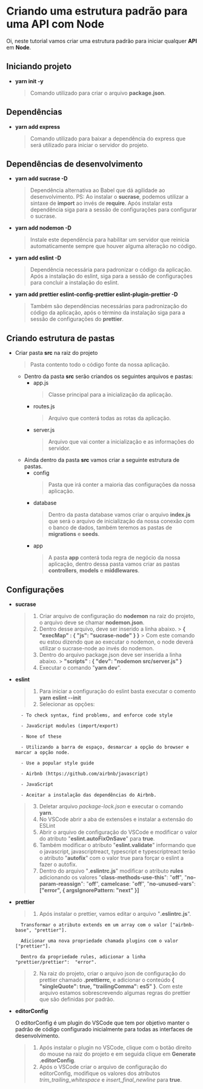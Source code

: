 # Criando uma estrutura padrão para uma API com Node

Oi, neste tutorial vamos criar uma estrutura padrão para iniciar qualquer **API** em **Node**.

## Iniciando projeto

- **yarn init -y**
	> Comando utilizado para criar o arquivo **package.json**.

## Dependências
- **yarn add express**
	> Comando utilizado para baixar a dependência do express que será utilizado para iniciar o servidor do projeto.

## Dependências de desenvolvimento
- **yarn add sucrase -D**
	> Dependência alternativa ao Babel que dá agilidade ao desenvolvimento. PS: Ao instalar  o **sucrase**, podemos utilizar a sintaxe de **import** ao invés de **require**. Após instalar esta dependência siga para a sessão de configurações para configurar o sucrase.
- **yarn add nodemon -D**
 	> Instale este dependência para habilitar um servidor que reinicia automaticamente sempre que houver alguma alteração no código.
 - **yarn add eslint -D**
	 > Dependência necessária para padronizar o código da aplicação. Após a instalação do eslint, siga para a sessão de configurações para concluir a instalação do eslint.
- **yarn add prettier eslint-config-prettier eslint-plugin-prettier -D**
    > Também são dependências necessárias para padronização do código da aplicação, após o término da instalação siga para a sessão de configurações do **prettier**.

## Criando estrutura de pastas
- Criar pasta **src** na raiz do projeto
	> Pasta contento todo o código fonte da nossa aplicação.
	- Dentro da pasta **src** serão criandos os seguintes arquivos e pastas:
		- app.js
			>Classe principal para a inicialização da aplicação.
		- routes.js
			>Arquivo que conterá todas as rotas da aplicação.
		- server.js
			>Arquivo que vai conter  a inicialização e as informações do servidor.
	- Ainda dentro da pasta **src** vamos criar a seguinte estrutura de pastas.
		- config
			>Pasta que irá conter a maioria das configurações da nossa aplicação.
		- database
			> Dentro da pasta database vamos criar o arquivo **index.js** que será o arquivo de inicialização da nossa conexão com o banco de dados, também teremos as pastas de **migrations** e **seeds**.
		- app
			> A pasta **app** conterá toda regra de negócio da nossa aplicação, dentro dessa pasta vamos criar as pastas **controllers**, **models** e **middlewares**.

## Configurações
- **sucrase**
	> 1. Criar arquivo de configuração do **nodemon** na raiz do projeto, o arquivo deve se chamar **nodemon.json**.
	> 2. Dentro desse arquivo, deve ser inserido a linha abaixo.
		> **{ "execMap" :  { "js":  "sucrase-node" } }**
		> Com este comando eu estou dizendo que ao executar o nodemon, o node deverá utilizar o sucrase-node ao invés do nodemon.
	> 3. Dentro do arquivo package.json deve ser inserida a linha abaixo.
		> **"scripts" : { "dev":  "nodemon src/server.js" }**
	>4. Executar o comando "**yarn dev**".
	
- **eslint**
	> 1. Para iniciar a configuração do eslint basta executar o comento **yarn eslint --init**
	> 2. Selecionar as opções:
    
		- To check syntax, find problems, and enforce code style
        
		- JavaScript modules (import/export)
        
		- None of these
        
		- Utilizando a barra de espaço, desmarcar a opção do browser e marcar a opção node.
        
		- Use a popular style guide
        
		- Airbnb (https://github.com/airbnb/javascript)
        
		- JavaScript
        
		- Aceitar a instalação das dependências do Airbnb.
        
	> 3. Deletar arquivo *package-lock.json* e executar o comando **yarn**.
	> 4. No VSCode abrir a aba de extensões e instalar a extensão do ESLint
	> 5. Abrir o arquivo de configuração do VSCode e modificar o valor do atributo "**eslint.autoFixOnSave**" para **true**.
	> 6. Também modificar o atributo "**eslint.validate**" informando que o javascript, javascriptreact, typescript e typescriptreact terão o atributo "**autofix**" com o valor true para forçar o eslint a fazer o autofix.
	> 7. Dentro do arquivo "**.eslintrc.js**" modificar o atributo **rules** adicionando os valores "**class-methods-use-this**": "**off**", "**no-param-reassign**":  "**off**", **camelcase**:  "**off**", "**no-unused-vars**": **["error", { argsIgnorePattern:  "next" }]**

- **prettier**
	> 1. Após instalar o prettier, vamos editar o arquivo "**.eslintrc.js**".
    
		Transformar o atributo extends em um array com o valor ["airbnb-base", "prettier"].
        
		Adicionar uma nova propriedade chamada plugins com o valor ["prettier"].
        
		Dentro da propriedade rules, adicionar a linha "prettier/prettier":  "error".
        
	> 2. Na raiz do projeto, criar o arquivo json de configuração do prettier chamado **.prettierrc**, e adicionar o conteúdo **{ "singleQuote":  true, "trailingComma":  es5" }**. Com este arquivo estamos sobrescrevendo algumas regras do prettier que são definidas por padrão.

- **editorConfig**

    O editorConfig é um plugin do VSCode que tem por objetivo manter o padrão de código configurado inicialmente para todas as interfaces de desenvolvimento.

	> 1. Após instalar o plugin no VSCode, clique com o botão direito do mouse na raiz do projeto e em seguida clique em **Generate .editorConfig**.
	> 2. Após o VSCode criar o arquivo de configuração do editorConfig, modifique os valores dos atributos *trim_trailing_whitespace* e *insert_final_newline* para **true**.
